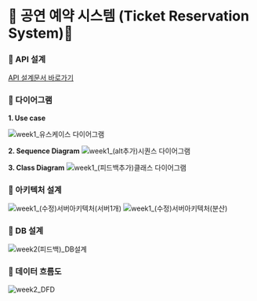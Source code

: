 # 🔖 공연 예약 시스템 (Ticket Reservation System)🔖

###  :memo: API 설계
[API 설계문서 바로가기](https://www.notion.so/hyejung/1-API-75703ef0186e49728171827e07ea1c31)

###  :memo: 다이어그램
**1. Use case**

![week1_유스케이스 다이어그램](https://user-images.githubusercontent.com/68772751/132138889-8b6a9c13-1629-478e-9d96-e6c09b26e28c.jpeg)

**2. Sequence Diagram**
![week1_(alt추가)시퀀스 다이어그램](https://user-images.githubusercontent.com/68772751/133738758-0d30db79-94b9-4990-ab3b-a1caf0f128d2.jpeg)

**3. Class Diagram**
![week1_(피드백추가)클래스 다이어그램](https://user-images.githubusercontent.com/68772751/133738777-f4b4b91d-a3e8-4307-abd5-86520176945e.jpeg)

###  :memo: 아키텍처 설계
![week1_(수정)서버아키텍처(서버1개)](https://user-images.githubusercontent.com/68772751/133738772-5d62b559-ff9a-43e3-8f5f-0977b0d415ea.JPG)
![week1_(수정)서버아키텍처(분산)](https://user-images.githubusercontent.com/68772751/133738769-c7aae1d1-2cd6-42fb-bb1a-2afeabec2a15.JPG)

###  :memo: DB 설계
![week2(피드백)_DB설계](https://user-images.githubusercontent.com/68772751/133738688-c6171eb7-c37c-412d-a23d-9a7e9b41bc55.JPG)

###  :memo: 데이터 흐름도
![week2_DFD](https://user-images.githubusercontent.com/68772751/133071260-880a12ef-7fcc-4d83-9ec2-c2f3c533ba0b.JPG)
